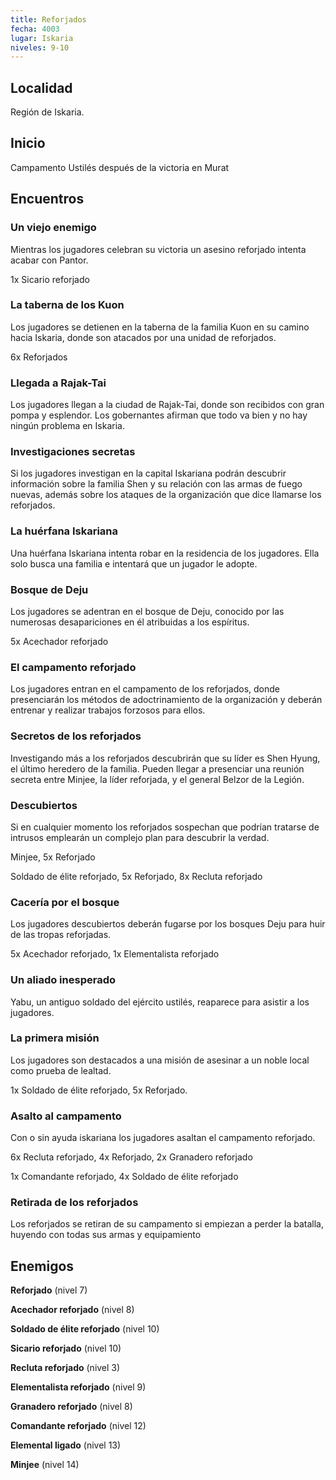 ```yaml
---
title: Reforjados
fecha: 4003
lugar: Iskaria
niveles: 9-10
---
```


## Localidad

Región de Iskaria.

## Inicio

Campamento Ustilés después de la victoria en Murat

## Encuentros

### Un viejo enemigo

Mientras los jugadores celebran su victoria un asesino reforjado intenta acabar con Pantor.

1x Sicario reforjado

### La taberna de los Kuon

Los jugadores se detienen en la taberna de la familia Kuon en su camino hacia Iskaria, donde son atacados por una unidad de reforjados.

6x Reforjados

### Llegada a Rajak-Tai

Los jugadores llegan a la ciudad de Rajak-Tai, donde son recibidos con gran pompa y esplendor. Los gobernantes afirman que todo va bien y no hay ningún problema en Iskaria.

### Investigaciones secretas

Si los jugadores investigan en la capital Iskariana podrán descubrir información sobre la familia Shen y su relación con las armas de fuego nuevas, además sobre los ataques de la organización que dice llamarse los reforjados.

### La huérfana Iskariana

Una huérfana Iskariana intenta robar en la residencia de los jugadores. Ella solo busca una familia e intentará que un jugador le adopte.

### Bosque de Deju

Los jugadores se adentran en el bosque de Deju, conocido por las numerosas desapariciones en él atribuidas a los espíritus.

5x Acechador reforjado

### El campamento reforjado

Los jugadores entran en el campamento de los reforjados, donde presenciarán los métodos de adoctrinamiento de la organización y deberán entrenar y realizar trabajos forzosos para ellos.

### Secretos de los reforjados

Investigando más a los reforjados descubrirán que su líder es Shen Hyung, el último heredero de la familia. Pueden llegar a presenciar una reunión secreta entre Minjee, la líder reforjada, y el general Belzor de la Legión.

### Descubiertos

Si en cualquier momento los reforjados sospechan que podrían tratarse de intrusos emplearán un complejo plan para descubrir la verdad.

Minjee, 5x Reforjado

Soldado de élite reforjado, 5x Reforjado, 8x Recluta reforjado

### Cacería por el bosque

Los jugadores descubiertos deberán fugarse por los bosques Deju para huir de las tropas reforjadas.

5x Acechador reforjado, 1x Elementalista reforjado

### Un aliado inesperado

Yabu, un antiguo soldado del ejército ustilés, reaparece para asistir a los jugadores.

### La primera misión

Los jugadores son destacados a una misión de asesinar a un noble local como prueba de lealtad.

1x Soldado de élite reforjado, 5x Reforjado.

### Asalto al campamento

Con o sin ayuda iskariana los jugadores asaltan el campamento reforjado.

6x Recluta reforjado, 4x Reforjado, 2x Granadero reforjado

1x Comandante reforjado, 4x Soldado de élite reforjado

### Retirada de los reforjados

Los reforjados se retiran de su campamento si empiezan a perder la batalla, huyendo con todas sus armas y equipamiento

## Enemigos

**Reforjado** (nivel 7)

**Acechador reforjado** (nivel 8)

**Soldado de élite reforjado** (nivel 10)

**Sicario reforjado** (nivel 10)

**Recluta reforjado** (nivel 3)

**Elementalista reforjado** (nivel 9)

**Granadero reforjado** (nivel 8)

**Comandante reforjado** (nivel 12)

**Elemental ligado** (nivel 13)

**Minjee** (nivel 14)

